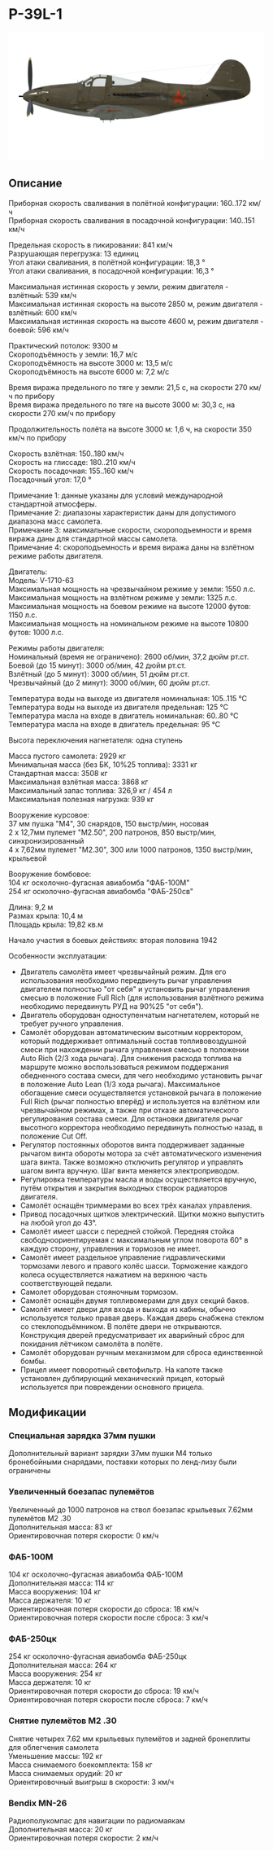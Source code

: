 # P-39L-1  
  
![p39l1](../images/p39l1.png)  
  
## Описание  
  
Приборная скорость сваливания в полётной конфигурации: 160..172 км/ч  
Приборная скорость сваливания в посадочной конфигурации: 140..151 км/ч  
  
Предельная скорость в пикировании: 841 км/ч  
Разрушающая перегрузка: 13 единиц  
Угол атаки сваливания, в полётной конфигурации: 18,3 °  
Угол атаки сваливания, в посадочной конфигурации: 16,3 °  
  
Максимальная истинная скорость у земли, режим двигателя - взлётный: 539 км/ч  
Максимальная истинная скорость на высоте 2850 м, режим двигателя - взлётный: 600 км/ч  
Максимальная истинная скорость на высоте 4600 м, режим двигателя - боевой: 596 км/ч  
  
Практический потолок: 9300 м  
Скороподъёмность у земли: 16,7 м/с  
Скороподъёмность на высоте 3000 м: 13,5 м/с  
Скороподъёмность на высоте 6000 м: 7,2 м/с  
  
Время виража предельного по тяге у земли: 21,5 с, на скорости 270 км/ч по прибору  
Время виража предельного по тяге на высоте 3000 м: 30,3 с, на скорости 270 км/ч по прибору  
  
Продолжительность полёта на высоте 3000 м: 1,6 ч, на скорости 350 км/ч по прибору  
  
Скорость взлётная: 150..180 км/ч  
Скорость на глиссаде: 180..210 км/ч  
Скорость посадочная: 155..160 км/ч  
Посадочный угол: 17,0 °  
  
Примечание 1: данные указаны для условий международной стандартной атмосферы.  
Примечание 2: диапазоны характеристик даны для допустимого диапазона масс самолета.  
Примечание 3: максимальные скорости, скороподъемности и время виража даны для стандартной массы самолета.  
Примечание 4: скороподъемность и время виража даны на взлётном режиме работы двигателя.  
  
Двигатель:  
Модель: V-1710-63  
Максимальная мощность на чрезвычайном режиме у земли: 1550 л.с.  
Максимальная мощность на взлётном режиме у земли: 1325 л.с.  
Максимальная мощность на боевом режиме на высоте 12000 футов: 1150 л.с.  
Максимальная мощность на номинальном режиме на высоте 10800 футов: 1000 л.с.  
  
Режимы работы двигателя:  
Номинальный (время не ограничено): 2600 об/мин, 37,2 дюйм рт.ст.  
Боевой (до 15 минут): 3000 об/мин, 42 дюйм рт.ст.  
Взлётный (до 5 минут): 3000 об/мин, 51 дюйм рт.ст.  
Чрезвычайный (до 2 минут): 3000 об/мин, 60 дюйм рт.ст.  
  
Температура воды на выходе из двигателя номинальная: 105..115 °С  
Температура воды на выходе из двигателя предельная: 125 °С  
Температура масла на входе в двигатель номинальная: 60..80 °С  
Температура масла на входе в двигатель предельная: 95 °С  
  
Высота переключения нагнетателя: одна ступень  
  
Масса пустого самолета: 2929 кг  
Минимальная масса (без БК, 10%25 топлива): 3331 кг  
Стандартная масса: 3508 кг  
Максимальная взлётная масса: 3868 кг  
Максимальный запас топлива: 326,9 кг / 454 л  
Максимальная полезная нагрузка: 939 кг  
  
Вооружение курсовое:  
37 мм пушка "М4", 30 снарядов, 150 выстр/мин, носовая  
2 x 12,7мм пулемет "M2.50", 200 патронов, 850 выстр/мин, синхронизированный  
4 x 7,62мм пулемет "M2.30", 300 или 1000 патронов, 1350 выстр/мин, крыльевой  
  
Вооружение бомбовое:  
104 кг осколочно-фугасная авиабомба "ФАБ-100М"  
254 кг осколочно-фугасная авиабомба "ФАБ-250св"  
  
Длина: 9,2 м  
Размах крыла: 10,4 м  
Площадь крыла: 19,82 кв.м  
  
Начало участия в боевых действиях: вторая половина 1942  
  
Особенности эксплуатации:  
- Двигатель самолёта имеет чрезвычайный режим. Для его использования необходимо передвинуть рычаг управления двигателем полностью "от себя" и установить рычаг управления смесью в положение Full Rich (для использования взлётного режима необходимо передвинуть РУД на 90%25 "от себя").  
- Двигатель оборудован одноступенчатым нагнетателем, который не требует ручного управления.  
- Самолёт оборудован автоматическим высотным корректором, который поддерживает оптимальный состав топливовоздушной смеси при нахождении рычага управления смесью в положении Auto Rich (2/3 хода рычага). Для снижения расхода топлива на маршруте можно воспользоваться режимом поддержания обедненного состава смеси, для чего необходимо установить рычаг в положение Auto Lean (1/3 хода рычага). Максимальное обогащение смеси осуществляется установкой рычага в положение Full Rich (рычаг полностью вперёд) и используется на взлётном или чрезвычайном режимах, а также при отказе автоматического регулирования состава смеси. Для остановки двигателя рычаг высотного корректора необходимо передвинуть полностью назад, в положение Cut Off.  
- Регулятор постоянных оборотов винта поддерживает заданные рычагом винта обороты мотора за счёт автоматического изменения шага винта. Также возможно отключить регулятор и управлять шагом винта вручную. Шаг винта меняется электроприводом.  
- Регулировка температуры масла и воды осуществляется вручную, путём открытия и закрытия выходных створок радиаторов двигателя.  
- Самолёт оснащён триммерами во всех трёх каналах управления.  
- Привод посадочных щитков электрический. Щитки можно выпустить на любой угол до 43°.  
- Самолёт имеет шасси с передней стойкой. Передняя стойка свободноориентируемая с максимальным углом поворота 60° в каждую сторону, управления и тормозов не имеет.  
- Самолёт имеет раздельное управление гидравлическими тормозами левого и правого колёс шасси. Торможение каждого колеса осуществляется нажатием на верхнюю часть соответствующей педали.  
- Самолет оборудован стояночным тормозом.  
- Самолёт оснащён двумя топливомерами для двух секций баков.  
- Самолёт имеет двери для входа и выхода из кабины, обычно используется только правая дверь. Каждая дверь снабжена стеклом со стеклоподъёмником. В полёте двери не открываются. Конструкция дверей предусматривает их аварийный сброс для покидания лётчиком самолёта в полёте.  
- Самолёт оборудован ручным механизмом для сброса единственной бомбы.  
- Прицел имеет поворотный светофильтр. На капоте также установлен дублирующий механический прицел, который используется при повреждении основного прицела.  
  
  
## Модификации  
  
  
  
### Специальная зарядка 37мм пушки  
  
Дополнительный вариант зарядки 37мм пушки M4 только бронебойными снарядами, поставки которых по ленд-лизу были ограничены  ﻿
  
### Увеличенный боезапас пулемётов  
  
Увеличенный до 1000 патронов на ствол боезапас крыльевых 7.62мм пулемётов M2 .30  
Дополнительная масса: 83 кг  
Ориентировочная потеря скорости: 0 км/ч  
  
### ФАБ-100М  
  
104 кг осколочно-фугасная авиабомба ФАБ-100М  
Дополнительная масса: 114 кг  
Масса вооружения: 104 кг  
Масса держателя: 10 кг  
Ориентировочная потеря скорости до сброса: 18 км/ч  
Ориентировочная потеря скорости после сброса: 3 км/ч  
  
### ФАБ-250цк  
  
254 кг осколочно-фугасная авиабомба ФАБ-250цк  
Дополнительная масса: 264 кг  
Масса вооружения: 254 кг  
Масса держателя: 10 кг  
Ориентировочная потеря скорости до сброса: 19 км/ч  
Ориентировочная потеря скорости после сброса: 7 км/ч  ﻿
  
### Снятие пулемётов M2 .30  
  
Снятие четырех 7.62 мм крыльевых пулемётов и задней бронеплиты для облегчения самолета  
Уменьшение массы: 192 кг  
Масса снимаемого боекомплекта: 158 кг  
Масса снимаемых орудий: 20 кг  
Ориентировочный выигрыш в скорости: 3 км/ч  ﻿
  
### Bendix MN-26  
  
Радиополукомпас для навигации по радиомаякам  
Дополнительная масса: 20 кг  
Ориентировочная потеря скорости: 2 км/ч  